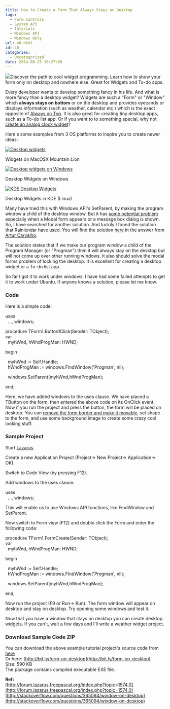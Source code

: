 ```yaml
---
title: How to Create a Form That Always Stays on Desktop
tags:
  - Form Controls
  - System API
  - Tutorials
  - Windows API
  - Windows Only
url: 40.html
id: 40
categories:
  - Uncategorized
date: 2014-08-25 10:27:00
---
```


![](http://4.bp.blogspot.com/-Khmh-aJo5y0/U_sNh9vVRyI/AAAAAAAABpM/AIdXR1MbPpA/s1600/widgets2.jpg)Discover the path to cool widget programming. Learn how to show your form only on desktop and nowhere else. Great for Widgets and To-do apps.  
  
  
Every developer wants to develop something fancy in his life. And what is more fancy than a desktop widget? Widgets are such a "Form" or "Window" which **always stays on bottom** or on the desktop and provides eyecandy or displays information (such as weather, calendar etc.) which is the exact opposite of [Always on Top](http://lazplanet.blogspot.com/2014/01/always-on-top-lazarus-form.html). It is also great for creating tiny desktop apps, such as a To-do list app. Or if you want to to something special, why not [create an analog clock widget](http://lazplanet.blogspot.com/2014/06/how-to-make-simple-analog-clock.html)?  
  
Here's some examples from 3 OS platforms to inspire you to create newer ideas:  
  

[![Desktop widgets](https://4.bp.blogspot.com/-BS_mYWYrWdQ/U_sMvfoh8OI/AAAAAAAABpE/dtvkPHHTCoc/s1600/widgets1.jpg "Desktop widgets")](http://4.bp.blogspot.com/-BS_mYWYrWdQ/U_sMvfoh8OI/AAAAAAAABpE/dtvkPHHTCoc/s1600/widgets1.jpg)

Widgets on MacOSX Mountain Lion

  

[![Desktop widgets on Windows](https://4.bp.blogspot.com/-Khmh-aJo5y0/U_sNh9vVRyI/AAAAAAAABpM/AIdXR1MbPpA/s1600/widgets2.jpg "Desktop widgets on Windows")](http://4.bp.blogspot.com/-Khmh-aJo5y0/U_sNh9vVRyI/AAAAAAAABpM/AIdXR1MbPpA/s1600/widgets2.jpg)

Desktop Widgets on Windows

  

[![KDE Desktop Widgets](https://3.bp.blogspot.com/-J52Hov5Ojio/U_sOeqpH23I/AAAAAAAABpY/McC2MksXHbU/s1600/widgets3.png "KDE Desktop Widgets")](http://3.bp.blogspot.com/-J52Hov5Ojio/U_sOeqpH23I/AAAAAAAABpY/McC2MksXHbU/s1600/widgets3.png)

Desktop Widgets in KDE (Linux)

  
  
  
Many have tried this with Windows API's SetParent, by making the program window a child of the desktop window. But it has [some potential problem](http://blogs.msdn.com/b/oldnewthing/archive/2004/02/24/79212.aspx) especially when a Modal form appears or a message box dialog is shown. So, I have searched for another solution. And luckily I found the solution that Rainlendar have used. You will find the solution [here](http://stackoverflow.com/questions/365094/window-on-desktop) in the answer from [Artur Carvalho](http://stackoverflow.com/users/1013/artur-carvalho).  
  
  
The solution states that if we make our program window a child of the Program Manager (or "Progman") then it will always stay on the desktop but will not come up over other running windows. It also should solve the modal forms problem of locking the desktop. It is excellent for creating a desktop widget or a To-do list app.  
  
So far I got it to work under windows. I have had some failed attempts to get it to work under Ubuntu. If anyone knows a solution, please let me know.  
  

### Code

  
Here is a simple code:  
  

uses  
  ..., windows;  
  
procedure TForm1.Button1Click(Sender: TObject);  
var  
  myhWnd, hWndProgMan: HWND;  
  
begin  
  
  myhWnd := Self.Handle;  
  hWndProgMan := windows.FindWindow('Progman', nil);  
  
  windows.SetParent(myhWnd,hWndProgMan);  
  
end;

  
Here, we have added windows to the uses clause. We have placed a TButton on the form, then entered the above code on its OnClick event. Now if you run the project and press the button, the form will be placed on desktop. You can [remove the form border and make it movable](http://lazplanet.blogspot.com/2013/06/dragging-form-by-its-body.html), set shape to the form, and use some background image to create some crazy cool looking stuff.  
  
  

### Sample Project

  
Start [Lazarus](http://lazarus.freepascal.org/).  
  
Create a new Application Project (Project-> New Project-> Application-> OK).  
  
  
Switch to Code View (by pressing F12).  
  
Add windows to the uses clause:  
  

uses  
  ..., windows;

  
This will enable us to use Windows API functions, like FindWindow and SetParent.  
  
Now switch to Form view (F12) and double click the Form and enter the following code:  
  

procedure TForm1.FormCreate(Sender: TObject);  
var  
  myhWnd, hWndProgMan: HWND;  
  
begin  
  
  myhWnd := Self.Handle;  
  hWndProgMan := windows.FindWindow('Progman', nil);  
  
  windows.SetParent(myhWnd,hWndProgMan);  
  
end;

  
Now run the project (F9 or Run-> Run). The form window will appear on desktop and stay on desktop. Try opening some windows and test it.  
  
Now that you have a window that stays on desktop you can create desktop widgets. If you can't, wait a few days and I'll write a weather widget project.  
  

### Download Sample Code ZIP

You can download the above example tutorial project's source code from [here](https://www.dropbox.com/s/oobn0w8nyjwlhom/Form-on-desktop.zip?dl=1)  
Or here: [http://bit.ly/form-on-desktop](http://bit.ly/form-on-desktop)  
Size: 590 KB  
The package contains compiled executable EXE file.  
  
**Ref:**  
[http://forum.lazarus.freepascal.org/index.php?topic=1574.0](http://forum.lazarus.freepascal.org/index.php?topic=1574.0)  
[http://stackoverflow.com/questions/365094/window-on-desktop](http://stackoverflow.com/questions/365094/window-on-desktop)